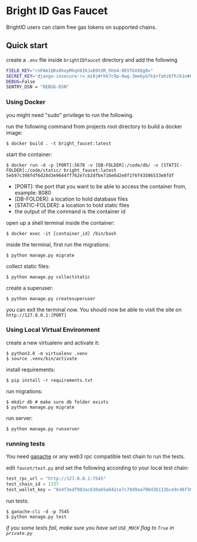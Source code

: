# Bright ID Gas Faucet

BrightID users can claim free gas tokens on supported chains.

## Quick start

create a `.env` file inside `brightIDfaucet` directory and add the following

```bash
FIELD_KEY="rnPAm1QKx8hepMhqV0IKJxB9tdR_hhU4-0EVTGVXQg0="
SECRET_KEY='django-insecure-!=_mi0j#rhk7c9p-0wg-3me6y&fk$+fahz6fh)k1n#&@s(9vf5'
DEBUG=False
SENTRY_DSN = "DEBUG-DSN"
```

### Using Docker

you might need "sudo" privilege to run the following.

run the following command from projects root directory to build a docker image:

```shell
$ docker build . -t bright_faucet:latest
```

start the container:

```shell
$ docker run -d -p [PORT]:5678 -v [DB-FOLDER]:/code/db/ -v [STATIC-FOLDER]:/code/static/ bright_faucet:latest
5eb97c398fdf6d28d3e9644ff762e7cb2dfbe716e6d2e8f1f6f43506533e8fdf
```

- [PORT]: the port that you want to be able to access the container from, example: 8080
- [DB-FOLDER]: a location to hold database files
- [STATIC-FOLDER]: a location to hold static files
- the output of the command is the container id

open up a shell terminal inside the container:

```shell
$ docker exec -it [container_id] /bin/bash
```

inside the terminal, first run the migrations:

```shell
$ python manage.py migrate
```

collect static files:

```shell
$ python manage.py collectstatic
```

create a superuser:

```shell
$ python manage.py createsuperuser
```

you can exit the terminal now. You should now be able to visit the site on `http://127.0.0.1:[PORT]`

### Using Local Virtual Environment

create a new virtualenv and activate it:

```shell
$ python3.8 -m virtualenv .venv
$ source .venv/bin/activate
```

install requirements:

```shell
$ pip install -r requirements.txt
```

run migrations:

```shell
$ mkdir db # make sure db folder exists
$ python manage.py migrate
```

run server:

```shell
$ python manage.py runserver
```

### running tests

You need [ganache](https://www.npmjs.com/package/ganache-cli) or any web3 rpc compatible test chain to run the tests.

edit `faucet/test.py` and set the following according to your local test chain:

```python
test_rpc_url = "http://127.0.0.1:7545"
test_chain_id = 1337
test_wallet_key = "0x4f3edf983ac636a65a842ce7c78d9aa706d3b113bce9c46f30d7d21715b23b1d" # must hold some native tokens
```

run tests:

```shell
$ ganache-cli -d -p 7545
$ python manage.py test
```

_if you some tests fail, make sure you have set `USE_MOCK` flag to `True` in `private.py`_
